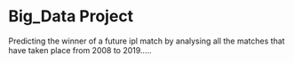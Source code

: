 # Big_Data Project
Predicting the winner of a future ipl match by analysing all the matches that have taken place from 2008 to 2019.....
